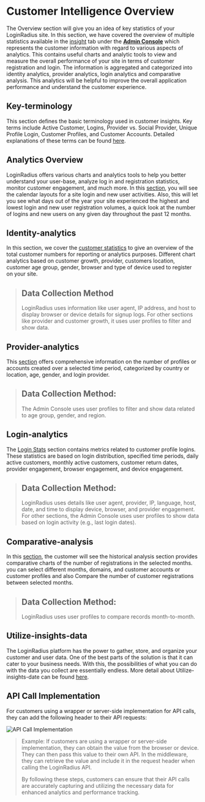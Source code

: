 # Customer Intelligence Overview

The Overview section will give you an idea of key statistics of your LoginRadius site. In this section, we have covered the overview of multiple statistics available in the [insight](https://adminconsole.loginradius.com/insights/overview) tab under the <a href = https://adminconsole.loginradius.com/ target=_blank>**Admin Console**</a> which represents the customer information with regard to various aspects of analytics. This contains useful charts and analytic tools to view and measure the overall performance of your site in terms of customer registration and login. The information is aggregated and categorized into identity analytics, provider analytics, login analytics and comparative analysis. This analytics will be helpful to improve the overall application performance and understand the customer experience.

## Key-terminology
This section defines the basic terminology used in customer insights. Key terms include Active Customer, Logins, Provider vs. Social Provider, Unique Profile Login, Customer Profiles, and Customer Accounts. Detailed explanations of these terms can be found  [here](/customer-intelligence/key-terminology).

## Analytics Overview
LoginRadius offers various charts and analytics tools to help you better understand your user-base, analyze log in and registration statistics, monitor customer engagement, and much more. In this [section](https://adminconsole.loginradius.com/insights/overview), you will see the calendar layouts for a site login and new user activities. Also, this will let you see what days out of the year your site experienced the highest and lowest login and new user registration volumes, a quick look at the number of logins and new users on any given day throughout the past 12 months.

## Identity-analytics
In this section, we cover the [customer statistics](https://adminconsole.loginradius.com/insights/identity-analytics/customer-stats) to give an overview of the total customer numbers for reporting or analytics purposes. Different chart analytics based on customer growth, provider, customers location, customer age group, gender, browser and type of device used to register on your site.

> ## Data Collection Method
> LoginRadius uses information like user agent, IP address, and host to display browser or device details for signup logs. For other sections like provider and customer growth, it uses user profiles to filter and show data.

## Provider-analytics
This [section](https://adminconsole.loginradius.com/insights/provider-analytics/daily-distribution) offers comprehensive information on the number of profiles or accounts created over a selected time period, categorized by country or location, age, gender, and login provider.

> ## Data Collection Method:
> The Admin Console uses user profiles to filter and show data related to age group, gender, and region.

## Login-analytics
The [Login Stats](https://adminconsole.loginradius.com/insights/login-analytics/login-stats) section contains metrics related to customer profile logins. These statistics are based on login distribution, specified time periods, daily active customers, monthly active customers, customer return dates, provider engagement, browser engagement, and device engagement.

> ## Data Collection Method:
> LoginRadius uses details like user agent, provider, IP, language, host, date, and time to display device, browser, and provider engagement. For other sections, the Admin Console uses user profiles to show data based on login activity (e.g., last login dates).

## Comparative-analysis
In this <a href = https://adminconsole.loginradius.com/insights/comparative-analytics/month-comparision target=_blank>section</a>, the customer will see the historical analysis section provides comparative charts of the number of registrations in the selected months. you can select different months, domains, and customer accounts or customer profiles and also Compare the number of customer registrations between selected months.

> ## Data Collection Method:
> LoginRadius uses user profiles to compare records month-to-month.

## Utilize-insights-data
The LoginRadius platform has the power to gather, store, and organize your customer and user data. One of the best parts of the solution is that it can cater to your business needs. With this, the possibilities of what you can do with the data you collect are essentially endless. More detail about Utilize-insights-date can be found [here](/customer-intelligence/utilize-insights-data/).

## API Call Implementation
For customers using a wrapper or server-side implementation for API calls, they can add the following header to their API requests:

![API Call Implementation](https://apidocs.lrcontent.com/images/pasted-image-0-12_157379079266526493a24f38.41387561.png "API Call Implementation")

> Example:
> If customers are using a wrapper or server-side implementation, they can obtain the value from the browser or device. They can then pass this value to their own API. In the middleware, they can retrieve the value and include it in the request header when calling the LoginRadius API.
>
> By following these steps, customers can ensure that their API calls are accurately capturing and utilizing the necessary data for enhanced analytics and performance tracking.


